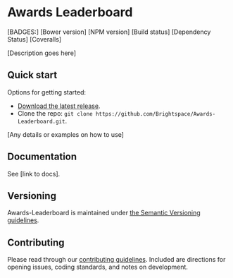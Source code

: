 # Awards Leaderboard
[BADGES:]
[Bower version]
[NPM version]
[Build status]
[Dependency Status]
[Coveralls]

[Description goes here]

## Quick start

Options for getting started:

* [Download the latest release](../../releases).
* Clone the repo: `git clone https://github.com/Brightspace/Awards-Leaderboard.git`.

[Any details or examples on how to use]

## Documentation

See [link to docs].

## Versioning

Awards-Leaderboard is maintained under [the Semantic Versioning guidelines](http://semver.org/).

## Contributing

Please read through our [contributing guidelines](CONTRIBUTING.md). Included are directions for opening issues, coding standards, and notes on development.
